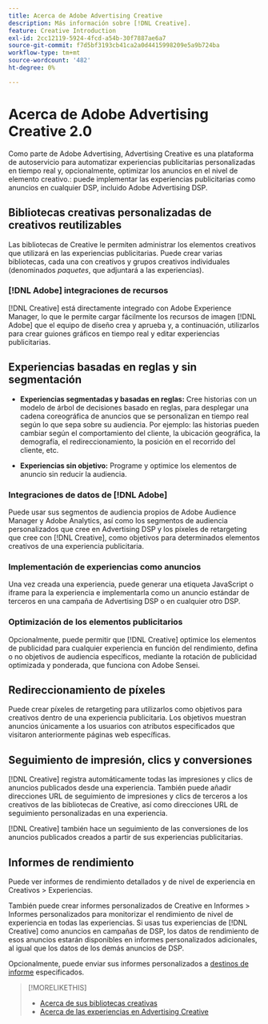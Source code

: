 ```yaml
---
title: Acerca de Adobe Advertising Creative
description: Más información sobre [!DNL Creative].
feature: Creative Introduction
exl-id: 2cc12119-5924-4fcd-a54b-30f7887ae6a7
source-git-commit: f7d5bf3193cb41ca2a0d4415998209e5a9b724ba
workflow-type: tm+mt
source-wordcount: '482'
ht-degree: 0%

---
```


# Acerca de Adobe Advertising Creative 2.0

<!-- verify all and rewrite to include new stuff -->

Como parte de Adobe Advertising, Advertising Creative es una plataforma de autoservicio para automatizar experiencias publicitarias personalizadas en tiempo real y, opcionalmente, optimizar los anuncios en el nivel de elemento creativo.<!-- Verify -->: puede implementar las experiencias publicitarias como anuncios en cualquier DSP, incluido Adobe Advertising DSP.

## Bibliotecas creativas personalizadas de creativos reutilizables

Las bibliotecas de Creative le permiten administrar los elementos creativos que utilizará en las experiencias publicitarias. Puede crear varias bibliotecas, cada una con creativos y grupos creativos individuales (denominados *paquetes*, que adjuntará a las experiencias).

### [!DNL Adobe] integraciones de recursos

[!DNL Creative] está directamente integrado con Adobe Experience Manager, lo que le permite cargar fácilmente los recursos de imagen [!DNL Adobe] que el equipo de diseño crea y aprueba y, a continuación, utilizarlos para crear guiones gráficos en tiempo real y editar experiencias publicitarias.

## Experiencias basadas en reglas y sin segmentación

* **Experiencias segmentadas y basadas en reglas:** Cree historias con un modelo de árbol de decisiones basado en reglas, para desplegar una cadena coreográfica de anuncios que se personalizan en tiempo real según lo que sepa sobre su audiencia. Por ejemplo: las historias pueden cambiar según el comportamiento del cliente, la ubicación geográfica, la demografía, el redireccionamiento, la posición en el recorrido del cliente, etc.

* **Experiencias sin objetivo:** Programe y optimice los elementos de anuncio sin reducir la audiencia.

### Integraciones de datos de [!DNL Adobe]

Puede usar sus segmentos de audiencia propios de Adobe Audience Manager y Adobe Analytics, así como los segmentos de audiencia personalizados que cree en Advertising DSP y los píxeles de retargeting que cree con [!DNL Creative], como objetivos para determinados elementos creativos de una experiencia publicitaria. <!-- Advertiser should be able to target all segments that are available in DSP for targeting -->

### Implementación de experiencias como anuncios

Una vez creada una experiencia, puede generar una etiqueta JavaScript o iframe para la experiencia e implementarla como un anuncio estándar de terceros en una campaña de Advertising DSP o en cualquier otro DSP.<!-- Will add video and other ad formats; not sure if they'll be available for both standard and dynamic ads. -->

### Optimización de los elementos publicitarios

Opcionalmente, puede permitir que [!DNL Creative] optimice los elementos de publicidad para cualquier experiencia en función del rendimiento, defina o no objetivos de audiencia específicos, mediante la rotación de publicidad optimizada y ponderada, que funciona con Adobe Sensei.

<!--
[!DNL Creative] serves first-party ads and triggers third-party ads for the experience based on the specified targeting (when applicable), scheduling, ad rotation, and optimization goal options 
-->

## Redireccionamiento de píxeles

Puede crear píxeles de retargeting para utilizarlos como objetivos para creativos dentro de una experiencia publicitaria. Los objetivos muestran anuncios únicamente a los usuarios con atributos especificados que visitaron anteriormente páginas web específicas.

## Seguimiento de impresión, clics y conversiones

[!DNL Creative] registra automáticamente todas las impresiones y clics de anuncios publicados desde una experiencia. También puede añadir direcciones URL de seguimiento de impresiones y clics de terceros a los creativos de las bibliotecas de Creative, así como direcciones URL de seguimiento personalizadas en una experiencia.

[!DNL Creative] también hace un seguimiento de las conversiones de los anuncios publicados creados a partir de sus experiencias publicitarias.<!-- Verify wording; anything important to add here? We do track them for all users, right? Or is it optional?  -->

<!--
 [Don't need to mention] When an ad is served, the DSP that buys the ad first tracks the impression, and then passes the impression information to [!DNL Creative]. [!DNL Creative] first tracks a click on an ad, and it then passes the click information
to the DSP.
-->

## Informes de rendimiento

Puede ver informes de rendimiento detallados y de nivel de experiencia en Creativos > Experiencias.

También puede crear informes personalizados de Creative en Informes > Informes personalizados para monitorizar el rendimiento de nivel de experiencia en todas las experiencias. Si usas tus experiencias de [!DNL Creative] como anuncios en campañas de DSP, los datos de rendimiento de esos anuncios estarán disponibles en informes personalizados adicionales, al igual que los datos de los demás anuncios de DSP. <!-- Verify that [!DNL Creative] users have access to ALL other reports. -->

Opcionalmente, puede enviar sus informes personalizados a [destinos de informe](/help/dsp/reports/report-destinations/report-destination-about.md) especificados.

<!--
>* [Overview of implementing Adobe Advertising Creative](/help/creative/introduction/implementation-overview.md)
>* [How the user interface is organized](/help/creative/introduction/ui.md)
-->

>[!MORELIKETHIS]
>
>* [Acerca de sus bibliotecas creativas](/help/creative/creative-libraries/creative-libraries-about.md)
>* [Acerca de las experiencias en Advertising Creative](/help/creative/experiences/experience-about.md)
